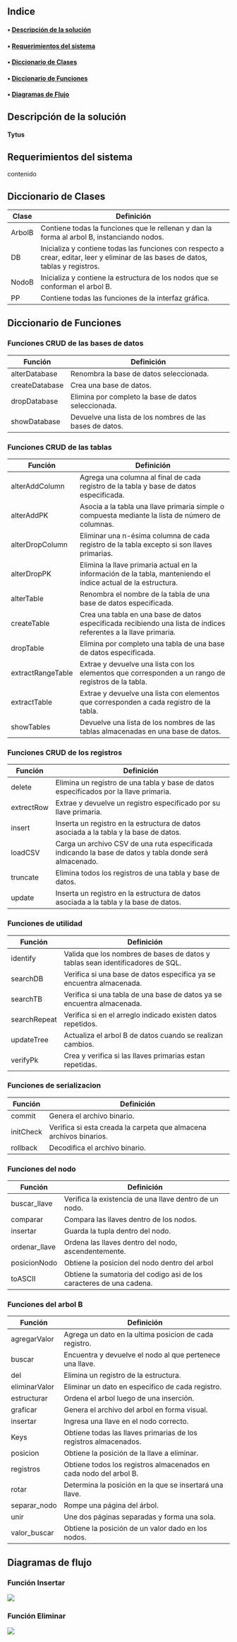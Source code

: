 
## Indice

#### • [Descripción de la solución](#descipcion-de-la-solucion) ####

#### • [Requerimientos del sistema](#requerimientos-del-sistema) ####

#### • [Diccionario de Clases](#diccionario-de-clases) ####

#### • [Diccionario de Funciones](#diccionario-de-funciones) ####

#### • [Diagramas de Flujo](#diagramas-de-flujo) ####

Descripción de la solución 
-----------------------
#### Tytus ####

Requerimientos del sistema
-----------------------
contenido

Diccionario de Clases 
-----------------------
Clase |  Definición 
------------ | -------------
ArbolB | Contiene todas la funciones que le rellenan y dan la forma al arbol B, instanciando nodos.
DB | Inicializa y contiene todas las funciones con respecto a crear, editar, leer y eliminar de las bases de datos, tablas y registros.
NodoB | Inicializa y contiene la estructura de los nodos que se conforman el arbol B.
PP | Contiene todas las funciones de la interfaz gráfica.

Diccionario de Funciones 
-----------------------

### Funciones CRUD de las bases de datos ###

Función |  Definición 
------------ | -------------
alterDatabase | Renombra la base de datos seleccionada.
createDatabase | Crea una base de datos.
dropDatabase | Elimina por completo la base de datos seleccionada.
showDatabase | Devuelve una lista de los nombres de las bases de datos.

### Funciones CRUD de las tablas ###

Función |  Definición 
------------ | -------------
alterAddColumn | Agrega una columna al final de cada registro de la tabla y base de datos especificada.
alterAddPK | Asocia a la tabla una llave primaria simple o compuesta mediante la lista de número de columnas.
alterDropColumn | Eliminar una n-ésima columna de cada registro de la tabla excepto si son llaves primarias.
alterDropPK | Elimina la llave primaria actual en la información de la tabla, manteniendo el índice actual de la estructura.
alterTable | Renombra el nombre de la tabla de una base de datos especificada.
createTable | Crea una tabla en una base de datos especificada recibiendo una lista de índices referentes a la llave primaria.
dropTable | Elimina por completo una tabla de una base de datos especificada.
extractRangeTable | Extrae y devuelve una lista con los elementos que corresponden a un rango de registros de la tabla. 
extractTable | Extrae y devuelve una lista con elementos que corresponden a cada registro de la tabla.
showTables | Devuelve una lista de los nombres de las tablas almacenadas en una base de datos.

### Funciones CRUD de los registros ###

Función |  Definición 
------------ | -------------
delete | Elimina un registro de una tabla y base de datos especificados por la llave primaria.
extrectRow | Extrae y devuelve un registro especificado por su llave primaria.
insert | Inserta un registro en la estructura de datos asociada a la tabla y la base de datos.
loadCSV | Carga un archivo CSV de una ruta especificada indicando la base de datos y tabla donde será almacenado.
truncate | Elimina todos los registros de una tabla y base de datos.
update | Inserta un registro en la estructura de datos asociada a la tabla y la base de datos.

### Funciones de utilidad ###

Función |  Definición 
------------ | -------------
identify | Valida que los nombres de bases de datos y tablas sean identificadores de SQL.
searchDB | Verifica si una base de datos especifica ya se encuentra almacenada.
searchTB | Verifica si una tabla de una base de datos ya se encuentra almacenada.
searchRepeat | Verifica si en el arreglo indicado existen datos repetidos.
updateTree |  Actualiza el arbol B de datos cuando se realizan cambios.
verifyPk | Crea y verifica si las llaves primarias estan repetidas.

### Funciones de serializacion ###

Función |  Definición 
------------ | -------------
commit | Genera el archivo binario.
initCheck | Verifica si esta creada la carpeta que almacena archivos binarios.
rollback | Decodifica el archivo binario.

### Funciones del nodo ###

Función |  Definición 
------------ | -------------
buscar_llave | Verifica la existencia de una llave dentro de un nodo.
comparar | Compara las llaves dentro de los nodos.
insertar | Guarda la tupla dentro del nodo.
ordenar_llave | Ordena las llaves dentro del nodo, ascendentemente.
posicionNodo | Obtiene la posicion del nodo dentro del arbol
toASCII | Obtiene la sumatoria del codigo asi de los caracteres de una cadena.

### Funciones del arbol B ###

Función |  Definición 
------------ | -------------
agregarValor | Agrega un dato en la ultima posicion de cada registro.
buscar | Encuentra y devuelve el nodo al que pertenece una llave.
del | Elimina un registro de la estructura.
eliminarValor | Eliminar un dato en especifico de cada registro.
estructurar | Ordena el arbol luego de una inserción.
graficar | Genera el archivo del arbol en forma visual.
insertar | Ingresa una llave en el nodo correcto.
Keys | Obtiene todas las llaves primarias de los registros almacenados.
posicion | Obtiene la posición de la llave a eliminar.
registros | Obtiene todos los registros almacenados en cada nodo del arbol B.
rotar | Determina la posición en la que se insertará una llave.
separar_nodo | Rompe una página del árbol.
unir | Une dos páginas separadas y forma una sola.
valor_buscar | Obtiene la posición de un valor dado en los nodos.

Diagramas de flujo
-----------------------

### Función Insertar ###

![](https://github.com/DiiAns23/Prueba-2/blob/Master/img/Insertar.png)

### Función Eliminar ###

![](https://github.com/DiiAns23/Prueba-2/blob/Master/img/Eliminar.png)

